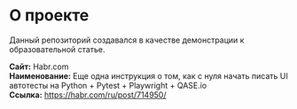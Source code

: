  # О проекте
 
Данный репозиторий создавался в качестве демонстрации к образовательной статье.

**Сайт:** Habr.com <br>
**Наименование:** Еще одна инструкция о том, как с нуля начать писать UI автотесты на Python + Pytest + Playwright + QASE.io<br>
**Ссылка:** https://habr.com/ru/post/714950/